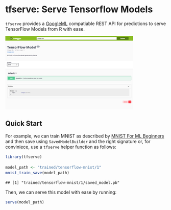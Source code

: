 tfserve: Serve Tensorflow Models
================

`tfserve` provides a [GoogleML](https://cloud.google.com/ml-engine/docs/prediction-overview) compatiable REST API for predictions to serve TensorFlow Models from R with ease.

<img src="tools/readme/swagger.png" width=400 />

Quick Start
-----------

For example, we can train MNIST as described by [MNIST For ML Beginners](https://tensorflow.rstudio.com/tensorflow/articles/tutorial_mnist_beginners.html) and then save using `SavedModelBuilder` and the right signature or, for conviniece, use a `tfserve` helper function as follows:

``` r
library(tfserve)

model_path <- "trained/tensorflow-mnist/1"
mnist_train_save(model_path)
```

    ## [1] "trained/tensorflow-mnist/1/saved_model.pb"

Then, we can serve this model with ease by running:

``` r
serve(model_path)
```
